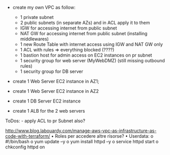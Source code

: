 - create my own VPC as follow:
    - 1 private subnet
    - 2 public subnets (in separate AZs) and in ACL apply it to them
    - IGW for accessing internet from public subnet
    - NAT GW for accessing internet from public subnet (installing middlewares)
    - 1 new Route Table with internet access using IGW and NAT GW only
    - 1 ACL with rules => everything blocked (????)
    - 1 bastion host for admin access on EC2 instances on pr subnet
    - 1 security group for web server (MyWebDMZ) (still missing outbound rules)
    - 1 security group for DB server

- create 1 Web Server EC2 instance in AZ1; 
- create 1 Web Server EC2 instance in AZ2
- create 1 DB Server EC2 instance
- create 1 ALB for the 2 web servers

ToDos: 
    - apply ACL to pr Subnet also?

http://www.blog.labouardy.com/manage-aws-vpc-as-infrastructure-as-code-with-terraform/
•	Roles per accedere altre risorse?
•	Userdata:
o	#!/bin/bash
o	yum update –y
o	yum install httpd –y
o	service httpd start
o	chkconfig httpd on
